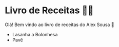 # Livro de Receitas :man_cook:

Olá! Bem vindo ao livro de receitas do Alex Sousa :wave:

 - Lasanha a Bolonhesa
 - Pavê

